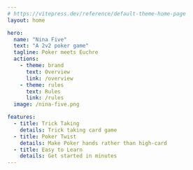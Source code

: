 ```yaml
---
# https://vitepress.dev/reference/default-theme-home-page
layout: home

hero:
  name: "Nina Five"
  text: "A 2v2 poker game"
  tagline: Poker meets Euchre
  actions:
    - theme: brand
      text: Overview
      link: /overview
    - theme: rules
      text: Rules
      link: /rules
  image: /nina-five.png

features:
  - title: Trick Taking
    details: Trick taking card game
  - title: Poker Twist
    details: Make Poker hands rather than high-card
  - title: Easy to Learn
    details: Get started in minutes
---
```


